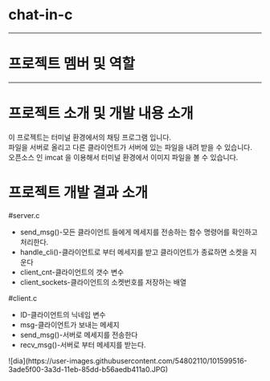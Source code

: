 # chat-in-c
<hr>
<h1>프로젝트 멤버 및 역할</h1>
<hr>
<h1>프로젝트 소개 및 개발 내용 소개</h1>
이 프로젝트는 터미널 환경에서의 채팅 프로그램 입니다.<br>
파일을 서버로 올리고 다른 클라이언트가 서버에 있는 파일을 내려 받을 수 있습니다.<br>
오픈소스 인 imcat 을 이용해서 터미널 환경에서 이미지 파일을 볼 수 있습니다.<br>
<h1>프로젝트 개발 결과 소개</h1>
#server.c
<ul>
  <li>send_msg()-모든 클라이언트 들에게 메세지를 전송하는 함수 명령어를 확인하고 처리한다.</li>
  <li>handle_cli()-클라이언트로 부터 메세지를 받고 클라이언트가 종료하면 소켓을 지운다</li>
  <li>client_cnt-클라이언트의 갯수 변수</li>
  <li>client_sockets-클라이언트의 소켓번호를 저장하는 배열</li>
  </ul>
 #client.c
 <ul>
  <li>ID-클라이언트의 닉네임 변수</li>
  <li>msg-클라이언트가 보내는 메세지</li>
  <li>send_msg()-서버로 메세지를 전송한다</li>
  <li>recv_msg()-서버로 부터 메세지를 받는다.</li>
  </ul>
  ![dia](https://user-images.githubusercontent.com/54802110/101599516-3ade5f00-3a3d-11eb-85dd-b56aedb411a0.JPG)
  
